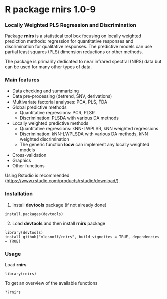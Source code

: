 # R package rnirs 1.0-9  
### Locally Weighted PLS Regression and Discrimination

Package **rnirs** is a statistical tool box focusing on locally weighted prediction methods: regression for quantitative responses and discrimination for qualitative responses. The predictive models can use partial least squares (PLS) dimension reductions or other methods.

The package is primarily dedicated to near infrared spectral (NIRS) data but can be used for many other types of data.

### Main features

* Data checking and summarizing
* Data pre-processing (detrend, SNV, derivations)
* Multivariate factorial analyses: PCA, PLS, FDA
* Global predictive methods
    - Quantitative regressions: PCR, PLSR
    - Discrimination: PLSDA with various DA methods
* Locally weighted predictive methods
    - Quantitative regressions: kNN-LWPLSR, kNN weighted regressions
    - Discrimination: kNN-LWPLSDA with various DA methods, kNN weighted discrimination
    - The generic function **locw** can implement any locally weighted models
* Cross-validation
* Graphics
* Other functions

Using Rstudio is recommended (https://www.rstudio.com/products/rstudio/download/).


### Installation

1. Install **devtools** package (if not already done)

```{r}
install.packages(devtools)
```

2. Load **devtools** and then install **rnirs** package

```{r}
library(devtools)
install_github("mlesnoff/rnirs", build_vignettes = TRUE, dependencies = TRUE)
```

### Usage

Load **rnirs**

```{r}
library(rnirs)
```
To get an overview of the available functions

```{r}
??rnirs
```


